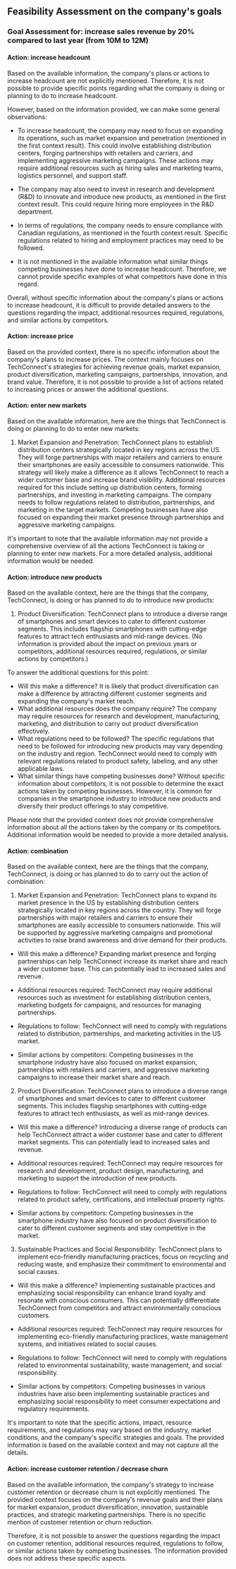 ## Feasibility Assessment on the company's goals
### Goal Assessment for: increase sales revenue by 20% compared to last year (from 10M to 12M)
#### Action: increase headcount
Based on the available information, the company's plans or actions to increase headcount are not explicitly mentioned. Therefore, it is not possible to provide specific points regarding what the company is doing or planning to do to increase headcount.

However, based on the information provided, we can make some general observations:

- To increase headcount, the company may need to focus on expanding its operations, such as market expansion and penetration (mentioned in the first context result). This could involve establishing distribution centers, forging partnerships with retailers and carriers, and implementing aggressive marketing campaigns. These actions may require additional resources such as hiring sales and marketing teams, logistics personnel, and support staff.

- The company may also need to invest in research and development (R&D) to innovate and introduce new products, as mentioned in the first context result. This could require hiring more employees in the R&D department.

- In terms of regulations, the company needs to ensure compliance with Canadian regulations, as mentioned in the fourth context result. Specific regulations related to hiring and employment practices may need to be followed.

- It is not mentioned in the available information what similar things competing businesses have done to increase headcount. Therefore, we cannot provide specific examples of what competitors have done in this regard.

Overall, without specific information about the company's plans or actions to increase headcount, it is difficult to provide detailed answers to the questions regarding the impact, additional resources required, regulations, and similar actions by competitors.
#### Action: increase price
Based on the provided context, there is no specific information about the company's plans to increase prices. The context mainly focuses on TechConnect's strategies for achieving revenue goals, market expansion, product diversification, marketing campaigns, partnerships, innovation, and brand value. Therefore, it is not possible to provide a list of actions related to increasing prices or answer the additional questions.
#### Action: enter new markets
Based on the available information, here are the things that TechConnect is doing or planning to do to enter new markets:

1. Market Expansion and Penetration: TechConnect plans to establish distribution centers strategically located in key regions across the US. They will forge partnerships with major retailers and carriers to ensure their smartphones are easily accessible to consumers nationwide. This strategy will likely make a difference as it allows TechConnect to reach a wider customer base and increase brand visibility. Additional resources required for this include setting up distribution centers, forming partnerships, and investing in marketing campaigns. The company needs to follow regulations related to distribution, partnerships, and marketing in the target markets. Competing businesses have also focused on expanding their market presence through partnerships and aggressive marketing campaigns.

It's important to note that the available information may not provide a comprehensive overview of all the actions TechConnect is taking or planning to enter new markets. For a more detailed analysis, additional information would be needed.
#### Action: introduce new products
Based on the available context, here are the things that the company, TechConnect, is doing or has planned to do to introduce new products:

1. Product Diversification: TechConnect plans to introduce a diverse range of smartphones and smart devices to cater to different customer segments. This includes flagship smartphones with cutting-edge features to attract tech enthusiasts and mid-range devices. (No information is provided about the impact on previous years or competitors, additional resources required, regulations, or similar actions by competitors.)

To answer the additional questions for this point:
- Will this make a difference? It is likely that product diversification can make a difference by attracting different customer segments and expanding the company's market reach.
- What additional resources does the company require? The company may require resources for research and development, manufacturing, marketing, and distribution to carry out product diversification effectively.
- What regulations need to be followed? The specific regulations that need to be followed for introducing new products may vary depending on the industry and region. TechConnect would need to comply with relevant regulations related to product safety, labeling, and any other applicable laws.
- What similar things have competing businesses done? Without specific information about competitors, it is not possible to determine the exact actions taken by competing businesses. However, it is common for companies in the smartphone industry to introduce new products and diversify their product offerings to stay competitive.

Please note that the provided context does not provide comprehensive information about all the actions taken by the company or its competitors. Additional information would be needed to provide a more detailed analysis.
#### Action: combination
Based on the available context, here are the things that the company, TechConnect, is doing or has planned to do to carry out the action of combination:

1. Market Expansion and Penetration: TechConnect plans to expand its market presence in the US by establishing distribution centers strategically located in key regions across the country. They will forge partnerships with major retailers and carriers to ensure their smartphones are easily accessible to consumers nationwide. This will be supported by aggressive marketing campaigns and promotional activities to raise brand awareness and drive demand for their products.

- Will this make a difference? Expanding market presence and forging partnerships can help TechConnect increase its market share and reach a wider customer base. This can potentially lead to increased sales and revenue.

- Additional resources required: TechConnect may require additional resources such as investment for establishing distribution centers, marketing budgets for campaigns, and resources for managing partnerships.

- Regulations to follow: TechConnect will need to comply with regulations related to distribution, partnerships, and marketing activities in the US market.

- Similar actions by competitors: Competing businesses in the smartphone industry have also focused on market expansion, partnerships with retailers and carriers, and aggressive marketing campaigns to increase their market share and reach.

2. Product Diversification: TechConnect plans to introduce a diverse range of smartphones and smart devices to cater to different customer segments. This includes flagship smartphones with cutting-edge features to attract tech enthusiasts, as well as mid-range devices.

- Will this make a difference? Introducing a diverse range of products can help TechConnect attract a wider customer base and cater to different market segments. This can potentially lead to increased sales and revenue.

- Additional resources required: TechConnect may require resources for research and development, product design, manufacturing, and marketing to support the introduction of new products.

- Regulations to follow: TechConnect will need to comply with regulations related to product safety, certifications, and intellectual property rights.

- Similar actions by competitors: Competing businesses in the smartphone industry have also focused on product diversification to cater to different customer segments and stay competitive in the market.

3. Sustainable Practices and Social Responsibility: TechConnect plans to implement eco-friendly manufacturing practices, focus on recycling and reducing waste, and emphasize their commitment to environmental and social causes.

- Will this make a difference? Implementing sustainable practices and emphasizing social responsibility can enhance brand loyalty and resonate with conscious consumers. This can potentially differentiate TechConnect from competitors and attract environmentally conscious customers.

- Additional resources required: TechConnect may require resources for implementing eco-friendly manufacturing practices, waste management systems, and initiatives related to social causes.

- Regulations to follow: TechConnect will need to comply with regulations related to environmental sustainability, waste management, and social responsibility.

- Similar actions by competitors: Competing businesses in various industries have also been implementing sustainable practices and emphasizing social responsibility to meet consumer expectations and regulatory requirements.

It's important to note that the specific actions, impact, resource requirements, and regulations may vary based on the industry, market conditions, and the company's specific strategies and goals. The provided information is based on the available context and may not capture all the details.
#### Action: increase customer retention / decrease churn
Based on the available information, the company's strategy to increase customer retention or decrease churn is not explicitly mentioned. The provided context focuses on the company's revenue goals and their plans for market expansion, product diversification, innovation, sustainable practices, and strategic marketing partnerships. There is no specific mention of customer retention or churn reduction.

Therefore, it is not possible to answer the questions regarding the impact on customer retention, additional resources required, regulations to follow, or similar actions taken by competing businesses. The information provided does not address these specific aspects.

